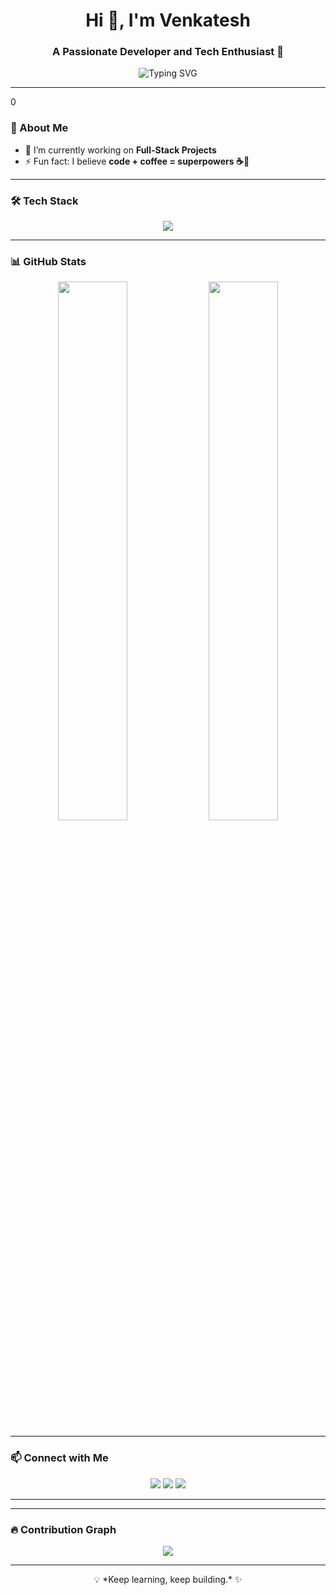 <h1 align="center">Hi 👋, I'm Venkatesh</h1>
<h3 align="center">A Passionate Developer and Tech Enthusiast 🚀</h3>

<p align="center">
  <img src="https://readme-typing-svg.demolab.com?font=Fira+Code&pause=1000&width=435&lines=Welcome+to+my+GitHub!;Java+%7C+Web+Dev+%7C+Blockchain;Always+learning+and+building+%F0%9F%9A%80" alt="Typing SVG" />
</p>

---
0
### 🌟 About Me

- 🔭 I’m currently working on **Full-Stack Projects**
- ⚡ Fun fact: I believe **code + coffee = superpowers ☕🚀**

---

### 🛠️ Tech Stack

<p align="center">
  <img src="https://skillicons.dev/icons?i=java,cpp,html,css,js,react,mysql,git,github,python" />
</p>

---

### 📊 GitHub Stats

<p align="center">
  <img width="47%" src="https://github-readme-stats.vercel.app/api?username=venkatesh0029&show_icons=true&theme=radical" />
  <img width="47%" src="https://github-readme-streak-stats.herokuapp.com/?user=venkatesh0029&theme=radical" />
</p>

---

### 📫 Connect with Me

<p align="center">
  <a href="https://linkedin.com/in/venkatesh0029" target="_blank"><img src="https://img.shields.io/badge/LinkedIn-blue?style=for-the-badge&logo=linkedin" /></a>
  <a href="mailto:venkatesh0029@gmail.com"><img src="https://img.shields.io/badge/Gmail-red?style=for-the-badge&logo=gmail" /></a>
  <a href="https://github.com/venkatesh0029"><img src="https://img.shields.io/badge/GitHub-black?style=for-the-badge&logo=github" /></a>
</p>

---


---

### 🔥 Contribution Graph
<p align="center">
  <img src="https://github-readme-activity-graph.vercel.app/graph?username=venkatesh0029&theme=react-dark&area=true&hide_border=true" />
</p>

---

<p align="center">💡 *Keep learning, keep building.* ✨</p>

